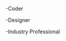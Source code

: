 -Coder  

-Designer 

-Industry Professional

<!---
Cronul/Cronul is a ✨ special ✨ repository because its `README.md` (this file) appears on your GitHub profile.
You can click the Preview link to take a look at your changes.
--->
